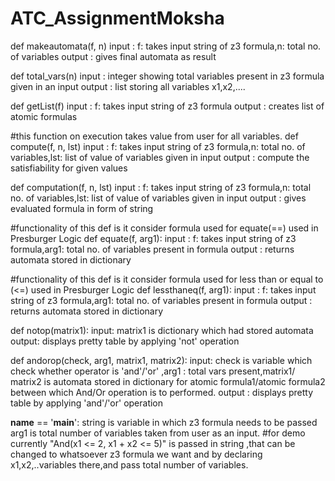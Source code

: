 # ATC_AssignmentMoksha
def makeautomata(f, n) 
input : f: takes input string of z3 formula,n: total no. of variables
output : gives final automata as result

def total_vars(n)
input : integer showing total variables present in z3 formula given in an input
output : list storing all variables x1,x2,....

def getList(f)
input : f: takes input string of z3 formula
output : creates list of atomic formulas

#this function on execution takes value from user for all variables.
def compute(f, n, lst)
input : f: takes input string of z3 formula,n: total no. of variables,lst: list of value of variables given in input
output : compute the satisfiability for given values

def computation(f, n, lst)
input : f: takes input string of z3 formula,n: total no. of variables,lst: list of value of variables given in input
output : gives evaluated formula in form of string

#functionality of this def is it consider formula used for equate(==) used in Presburger Logic
def equate(f, arg1):
input : f: takes input string of z3 formula,arg1: total no. of variables present in formula
output : returns automata stored in dictionary

#functionality of this def is it consider formula used for less than or equal to (<=) used in Presburger Logic
def lessthaneq(f, arg1):
input : f: takes input string of z3 formula,arg1: total no. of variables present in formula
output : returns automata stored in dictionary

def notop(matrix1):
input: matrix1 is dictionary which had stored automata
output: displays pretty table by applying 'not' operation


def andorop(check, arg1, matrix1, matrix2):
input: check is variable which check whether operator is 'and'/'or' ,arg1 : total vars present,matrix1/ matrix2 is automata stored in dictionary for atomic formula1/atomic formula2 between which And/Or operation is to performed.
output : displays pretty table by applying 'and'/'or' operation


__name__ == '__main__': 
string is variable in which z3 formula needs to be passed
arg1 is total number of variables taken from user as an input. 
#for demo currently "And(x1 <= 2, x1 + x2 <= 5)" is passed in string ,that can be changed to whatsoever z3 formula we want and by declaring x1,x2,..variables there,and pass total number of variables.
